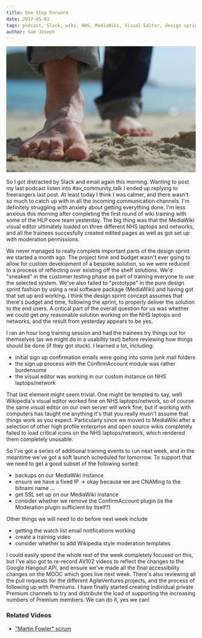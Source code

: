 ```yaml
---
title: One Step Forward
date: 2017-05-03
tags: podcast, Slack, wiki, NHS, MediaWiki, Visual Editor, design sprint
author: Sam Joseph
---
```


![one step](/images/one_step.jpg)

So I got distracted by Slack and email again this morning.  Wanting to post my last podcast listen into #av_community_talk I ended up replying to freerangers last post.  At least today I think I was calmer, and there wasn't so much to catch up with in all the incoming communication channels.  I'm definitely struggling with anxiety about getting everything done.  I'm less anxious this morning after completing the first round of wiki training with some of the HLP core team yesterday.  The big thing was that the MediaWiki visual editor ultimately loaded on three different NHS laptops and networks, and all the trainees succesfully created edited pages as well as got set up with moderation permissions.

We never managed to really complete important parts of the design sprint we started a month ago.  The project time and budget wasn't ever going to allow for custom development of a bespoke solution, so we were reduced to a process of reflecting over existing off the shelf solutions.  We'd "sneaked" in the customer testing phase as part of training everyone to use the selected system.  We've also failed to "prototype" in the pure design sprint fashion by using a real software package (MediaWiki) and having got that set up and working.  I think the design sprint concept assumes that there's budget and time, following the sprint, to properly deliver the solution to the end users.  A critical part of the overall question for us was whether we could get *any* reasonable solution working on the NHS laptops and networks, and the result from yesterday appears to be yes.

I ran an hour long training session and had the trainees try things out for themselves (as we might do in a usability test) before reviewing how things should be done (if they got stuck).  I learned a lot, including:

* initial sign up confirmation emails were going into some junk mail folders
* the sign up process with the ConfirmAccount module was rather burdensome
* the visual editor was working in our custom instance on NHS laptops/network

That last element might seem trivial.  One might be tempted to say, well Wikipedia's visual editor worked fine on NHS laptops/network, so of course the same visual editor on our own server will work fine, but if working with computers has taught me anything it's that you really musn't assume that things work as you expect.  Particularly since we moved to MediaWiki after a selection of other high profile enterprise and open source wikis completely failed to load critical icons on the NHS laptops/network, which rendered them completely unusable.

So I've got a series of additional training events to run next week, and in the meantime we've got a soft launch scheduled for tomorrow.  To support that we need to get a good subset of the following sorted:

* backups on our MediaWiki instance
* ensure we have a fixed IP -> okay because we are CNAMing to the bitnami name ...
* get SSL set up on our MediaWiki instance
* consider whether we remove the ConfirmAccount plugin (is the Moderation plugin sufficient by itself?)

Other things we will need to do before next week include

* getting the watch list email notifications working
* create a training video
* consider whether to add Wikipedia style moderation templates

I could easily spend the whole rest of the week completely focused on this, but I've also got to re-record AV102 videos to reflect the changes to the Google Hangout API, and ensure we've made all the final accessibility changes on the MOOC which goes live next week.  There's also reviewing all the pull requests for the different AgileVentures projects, and the process of following up with Premiums. I have finally started creating individual private Premium channels to try and distribute the load of supporting the increasing numbers of Premium members.  We can do it, yes we can!

### Related Videos

* ["Martin Fowler" scrum](https://www.youtube.com/edit?o=U&video_id=4oBrjn-9S3o)
